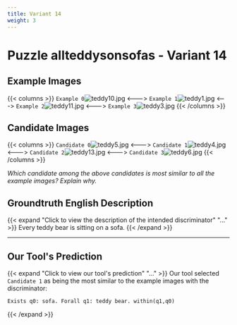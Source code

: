 ```yaml
---
title: Variant 14
weight: 3
---
```


# Puzzle allteddysonsofas - Variant 14

## Example Images
{{< columns >}}
`Example 0`![teddy10.jpg](/natscene-data/images/teddy10.jpg)
<--->
`Example 1`![teddy1.jpg](/natscene-data/images/teddy1.jpg)
<--->
`Example 2`![teddy11.jpg](/natscene-data/images/teddy11.jpg)
<--->
`Example 3`![teddy3.jpg](/natscene-data/images/teddy3.jpg)
{{< /columns >}}

## Candidate Images
{{< columns >}}
`Candidate 0`![teddy5.jpg](/natscene-data/images/teddy5.jpg)
<--->
`Candidate 1`![teddy4.jpg](/natscene-data/images/teddy4.jpg)
<--->
`Candidate 2`![teddy13.jpg](/natscene-data/images/teddy13.jpg)
<--->
`Candidate 3`![teddy6.jpg](/natscene-data/images/teddy6.jpg)
{{< /columns >}}

*Which candidate among the above candidates is most similar to all the example images? Explain why.*

## Groundtruth English Description

{{< expand "Click to view the description of the intended discriminator" "..." >}}
Every teddy bear is sitting on a sofa.
{{< /expand >}}

---



## Our Tool's Prediction

{{< expand "Click to view our tool's prediction" "..." >}}
Our tool selected `Candidate 1` as being the most similar to the example images with the discriminator:
```plaintext
Exists q0: sofa. Forall q1: teddy bear. within(q1,q0)
```
{{< /expand >}}
